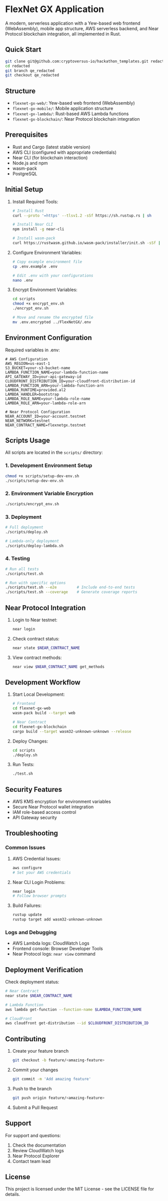 # FlexNet GX Application

A modern, serverless application with a Yew-based web frontend (WebAssembly), mobile app structure, AWS serverless backend, and Near Protocol blockchain integration, all implemented in Rust.

## Quick Start

```bash
git clone git@github.com:cryptoversus-io/hackathon_templates.git redacted
cd redacted
git branch qe_redacted
git checkout qe_redacted
```

## Structure

- `flexnet-gx-web/`: Yew-based web frontend (WebAssembly)
- `flexnet-gx-mobile/`: Mobile application structure
- `flexnet-gx-lambda/`: Rust-based AWS Lambda functions
- `flexnet-gx-blockchain/`: Near Protocol blockchain integration

## Prerequisites

- Rust and Cargo (latest stable version)
- AWS CLI (configured with appropriate credentials)
- Near CLI (for blockchain interaction)
- Node.js and npm
- wasm-pack
- PostgreSQL

## Initial Setup

1. Install Required Tools:
   ```bash
   # Install Rust
   curl --proto '=https' --tlsv1.2 -sSf https://sh.rustup.rs | sh
   
   # Install Near CLI
   npm install -g near-cli
   
   # Install wasm-pack
   curl https://rustwasm.github.io/wasm-pack/installer/init.sh -sSf | sh
   ```

2. Configure Environment Variables:
   ```bash
   # Copy example environment file
   cp .env.example .env
   
   # Edit .env with your configurations
   nano .env
   ```

3. Encrypt Environment Variables:
   ```bash
   cd scripts
   chmod +x encrypt_env.sh
   ./encrypt_env.sh
   
   # Move and rename the encrypted file
   mv .env.encrypted ../FlexNetGX/.env
   ```

## Environment Configuration

Required variables in .env:
```plaintext
# AWS Configuration
AWS_REGION=us-east-1
S3_BUCKET=your-s3-bucket-name
LAMBDA_FUNCTION_NAME=your-lambda-function-name
API_GATEWAY_ID=your-api-gateway-id
CLOUDFRONT_DISTRIBUTION_ID=your-cloudfront-distribution-id
LAMBDA_FUNCTION_ARN=your-lambda-function-arn
LAMBDA_RUNTIME=provided.al2
LAMBDA_HANDLER=bootstrap
LAMBDA_ROLE_NAME=your-lambda-role-name
LAMBDA_ROLE_ARN=your-lambda-role-arn

# Near Protocol Configuration
NEAR_ACCOUNT_ID=your-account.testnet
NEAR_NETWORK=testnet
NEAR_CONTRACT_NAME=flexnetgx.testnet
```

## Scripts Usage

All scripts are located in the `scripts/` directory:

### 1. Development Environment Setup
```bash
chmod +x scripts/setup-dev-env.sh
./scripts/setup-dev-env.sh
```

### 2. Environment Variable Encryption
```bash
./scripts/encrypt_env.sh
```

### 3. Deployment
```bash
# Full deployment
./scripts/deploy.sh

# Lambda-only deployment
./scripts/deploy-lambda.sh
```

### 4. Testing
```bash
# Run all tests
./scripts/test.sh

# Run with specific options
./scripts/test.sh --e2e         # Include end-to-end tests
./scripts/test.sh --coverage    # Generate coverage reports
```

## Near Protocol Integration

1. Login to Near testnet:
   ```bash
   near login
   ```

2. Check contract status:
   ```bash
   near state $NEAR_CONTRACT_NAME
   ```

3. View contract methods:
   ```bash
   near view $NEAR_CONTRACT_NAME get_methods
   ```

## Development Workflow

1. Start Local Development:
   ```bash
   # Frontend
   cd flexnet-gx-web
   wasm-pack build --target web
   
   # Near Contract
   cd flexnet-gx-blockchain
   cargo build --target wasm32-unknown-unknown --release
   ```

2. Deploy Changes:
   ```bash
   cd scripts
   ./deploy.sh
   ```

3. Run Tests:
   ```bash
   ./test.sh
   ```

## Security Features

- AWS KMS encryption for environment variables
- Secure Near Protocol wallet integration
- IAM role-based access control
- API Gateway security

## Troubleshooting

### Common Issues

1. AWS Credential Issues:
   ```bash
   aws configure
   # Set your AWS credentials
   ```

2. Near CLI Login Problems:
   ```bash
   near login
   # Follow browser prompts
   ```

3. Build Failures:
   ```bash
   rustup update
   rustup target add wasm32-unknown-unknown
   ```

### Logs and Debugging

- AWS Lambda logs: CloudWatch Logs
- Frontend console: Browser Developer Tools
- Near Protocol logs: `near view` command

## Deployment Verification

Check deployment status:
```bash
# Near Contract
near state $NEAR_CONTRACT_NAME

# Lambda Function
aws lambda get-function --function-name $LAMBDA_FUNCTION_NAME

# CloudFront
aws cloudfront get-distribution --id $CLOUDFRONT_DISTRIBUTION_ID
```

## Contributing

1. Create your feature branch
   ```bash
   git checkout -b feature/<amazing-feature>
   ```

2. Commit your changes
   ```bash
   git commit -m 'Add amazing feature'
   ```

3. Push to the branch
   ```bash
   git push origin feature/<amazing-feature>
   ```

4. Submit a Pull Request

## Support

For support and questions:
1. Check the documentation
2. Review CloudWatch logs
3. Near Protocol Explorer
4. Contact team lead

## License

This project is licensed under the MIT License - see the LICENSE file for details.